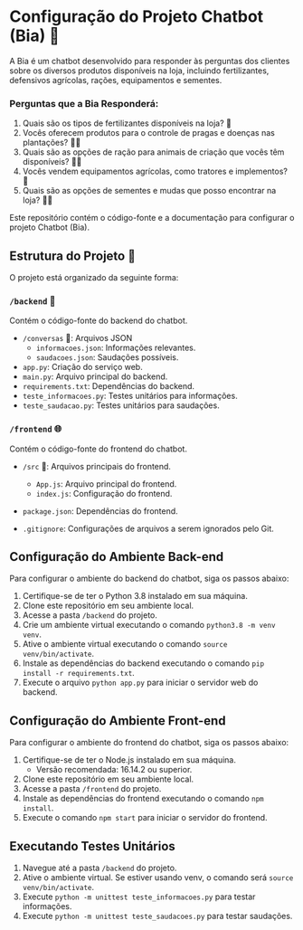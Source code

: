 # Configuração do Projeto Chatbot (Bia) 🤖

A Bia é um chatbot desenvolvido para responder às perguntas dos clientes sobre os diversos produtos disponíveis na loja, incluindo fertilizantes, defensivos agrícolas, rações, equipamentos e sementes.

### Perguntas que a Bia Responderá:

1. Quais são os tipos de fertilizantes disponíveis na loja? 🌱
2. Vocês oferecem produtos para o controle de pragas e doenças nas plantações? 🐛🌿
3. Quais são as opções de ração para animais de criação que vocês têm disponíveis? 🐄🐖
4. Vocês vendem equipamentos agrícolas, como tratores e implementos? 🚜
5. Quais são as opções de sementes e mudas que posso encontrar na loja? 🌾🌻

Este repositório contém o código-fonte e a documentação para configurar o projeto Chatbot (Bia).

## Estrutura do Projeto 📁

O projeto está organizado da seguinte forma:

### `/backend` 🤖
Contém o código-fonte do backend do chatbot.

- `/conversas` 📂: Arquivos JSON
  - `informacoes.json`: Informações relevantes.
  - `saudacoes.json`: Saudações possíveis.
- `app.py`: Criação do serviço web.
- `main.py`: Arquivo principal do backend.
- `requirements.txt`: Dependências do backend.
- `teste_informacoes.py`: Testes unitários para informações.
- `teste_saudacao.py`: Testes unitários para saudações.

### `/frontend` 🌐
Contém o código-fonte do frontend do chatbot.

- `/src` 📂: Arquivos principais do frontend.
  - `App.js`: Arquivo principal do frontend.
  - `index.js`: Configuração do frontend.
- `package.json`: Dependências do frontend.

- `.gitignore`: Configurações de arquivos a serem ignorados pelo Git.

## Configuração do Ambiente Back-end

Para configurar o ambiente do backend do chatbot, siga os passos abaixo:

1. Certifique-se de ter o Python 3.8 instalado em sua máquina.
2. Clone este repositório em seu ambiente local.
3. Acesse a pasta `/backend` do projeto.
4. Crie um ambiente virtual executando o comando `python3.8 -m venv venv`.
5. Ative o ambiente virtual executando o comando `source venv/bin/activate`.
6. Instale as dependências do backend executando o comando `pip install -r requirements.txt`.
7. Execute o arquivo `python app.py` para iniciar o servidor web do backend.

## Configuração do Ambiente Front-end

Para configurar o ambiente do frontend do chatbot, siga os passos abaixo:

1. Certifique-se de ter o Node.js instalado em sua máquina.
   - Versão recomendada: 16.14.2 ou superior.
2. Clone este repositório em seu ambiente local.
3. Acesse a pasta `/frontend` do projeto.
4. Instale as dependências do frontend executando o comando `npm install`.
5. Execute o comando `npm start` para iniciar o servidor do frontend.

## Executando Testes Unitários

1. Navegue até a pasta `/backend` do projeto.
2. Ative o ambiente virtual. Se estiver usando venv, o comando será `source venv/bin/activate`.
3. Execute `python -m unittest teste_informacoes.py` para testar informações.
4. Execute `python -m unittest teste_saudacoes.py` para testar saudações.